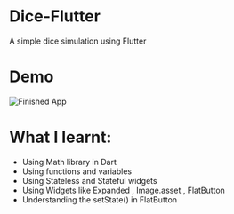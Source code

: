 # Dice-Flutter
A simple dice simulation using Flutter

# Demo
![Finished App](https://github.com/londonappbrewery/Images/blob/master/dicee-demo.gif)

# What I learnt:
* Using Math library in Dart
* Using functions and variables
* Using Stateless and Stateful widgets
* Using Widgets like Expanded , Image.asset , FlatButton
* Understanding the setState() in FlatButton
